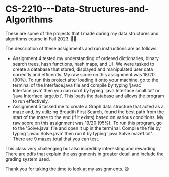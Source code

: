 # CS-2210---Data-Structures-and-Algorithms
These are some of the projects that I made during my data structures and algorithms course in Fall 2023. :woman_student:	

The description of these assignments and run instructions are as follows:

- Assignment 4 tested my understanding of ordered dictionaries, binary search trees, hash functions, hash maps, and UI. We were tasked to create a database that stored, displayed and manipulated user data correctly and efficently. My raw score on this assignment was 18/20 (90%).
  To run this project after loading it onto your machine, go to the terminal of the Interface.java file and compile by typing 'javac Interface.java' then you can run it by typing 'java Interface small.txt' or 'java Interface large.txt'. This loads the database and allows the program to run effectively.
- Assignment 5 tasked me to create a Graph data structure that acted as a maze and, by utilizing Breadth First Search, found the best path from the start of the maze to the end (if it exists) based on various conditions. My raw score on this assignment was 19/20 (95%).
  To run this program, go to the 'Solve.java' file and open it up in the terminal. Compile the file by typing 'javac Solve.java' then run it by typing 'java Solve maze1.txt'. There are 9 mazes total that you can test. 

This class very challenging but also incredibly interesting and rewarding. There are pdfs that explain the assignments in greater detail and include the grading system used.

Thank you for taking the time to look at my assignments. :smile:
